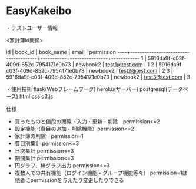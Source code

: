 # EasyKakeibo

・テストユーザー情報

<家計簿id関係>

 id |               book_id                | book_name |     email      | permission
----+--------------------------------------+-----------+----------------+------------
  1 | 5916da9f-c03f-409d-852c-7954171e0b73 | newbook2  | test1@test.com |          1
  2 | 5916da9f-c03f-409d-852c-7954171e0b73 | newbook2  | test2@test.com |          2
  3 | 5916da9f-c03f-409d-852c-7954171e0b73 | newbook2  | test3@test.com |          3


・使用技術
flask(Webフレームワーク)
heroku(サーバー)
postgresql(データベース)
html
css
d3.js


仕様
- 買ったものと値段の閲覧・入力・更新・削除　permission<=2
- 設定機能（費目の追加・削除機能）permission<=2
- 家計簿の削除　permission=1
- 費目別集計 permission<=3
- 日次集計 permission<=3
- 期間集計 permission<=3
- 円グラフ、棒グラフ出力 permission<=3
- 複数人での共有機能（ログイン機能・グループ機能等々） permission=1は他者にpermissionを与えたり変更したりできる
